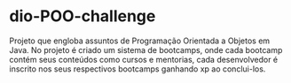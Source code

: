 # dio-POO-challenge
Projeto que engloba assuntos de Programação Orientada a Objetos em Java. No projeto é criado um sistema de bootcamps, onde cada bootcamp contém seus conteúdos como cursos e mentorias, cada desenvolvedor é inscrito nos seus respectivos bootcamps ganhando xp ao conclui-los.
